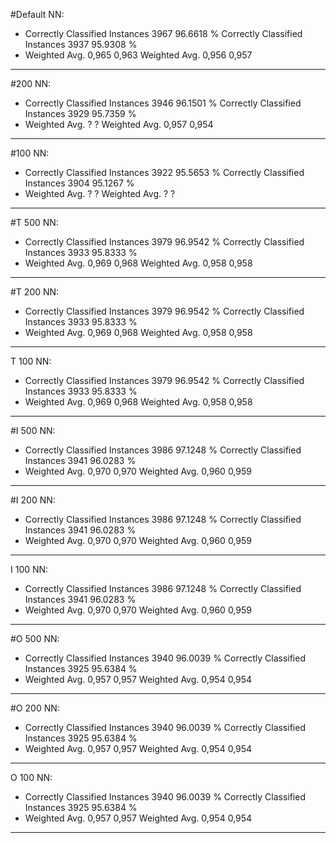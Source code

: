 #Default NN:
* Correctly Classified Instances        3967               96.6618 %
Correctly Classified Instances        3937               95.9308 %
* Weighted Avg. 0,965 0,963
Weighted Avg. 0,956 0,957
---- 

#200 NN:
* Correctly Classified Instances        3946               96.1501 %
Correctly Classified Instances        3929               95.7359 %
* Weighted Avg. ? ?
Weighted Avg. 0,957 0,954
---- 

#100 NN:
* Correctly Classified Instances        3922               95.5653 %
Correctly Classified Instances        3904               95.1267 %
* Weighted Avg. ? ?
Weighted Avg. ? ?
---- 

#T 500 NN:
* Correctly Classified Instances        3979               96.9542 %
Correctly Classified Instances        3933               95.8333 %
* Weighted Avg. 0,969 0,968
Weighted Avg. 0,958 0,958
---- 

#T 200 NN:
* Correctly Classified Instances        3979               96.9542 %
Correctly Classified Instances        3933               95.8333 %
* Weighted Avg. 0,969 0,968
Weighted Avg. 0,958 0,958
---- 

T 100 NN:
* Correctly Classified Instances        3979               96.9542 %
Correctly Classified Instances        3933               95.8333 %
* Weighted Avg. 0,969 0,968
Weighted Avg. 0,958 0,958
---- 

#I 500 NN:
* Correctly Classified Instances        3986               97.1248 %
Correctly Classified Instances        3941               96.0283 %
* Weighted Avg. 0,970 0,970
Weighted Avg. 0,960 0,959
---- 

#I 200 NN:
* Correctly Classified Instances        3986               97.1248 %
Correctly Classified Instances        3941               96.0283 %
* Weighted Avg. 0,970 0,970
Weighted Avg. 0,960 0,959
---- 

I 100 NN:
* Correctly Classified Instances        3986               97.1248 %
Correctly Classified Instances        3941               96.0283 %
* Weighted Avg. 0,970 0,970
Weighted Avg. 0,960 0,959
---- 

#O 500 NN:
* Correctly Classified Instances        3940               96.0039 %
Correctly Classified Instances        3925               95.6384 %
* Weighted Avg. 0,957 0,957
Weighted Avg. 0,954 0,954
---- 

#O 200 NN:
* Correctly Classified Instances        3940               96.0039 %
Correctly Classified Instances        3925               95.6384 %
* Weighted Avg. 0,957 0,957
Weighted Avg. 0,954 0,954
---- 

O 100 NN:
* Correctly Classified Instances        3940               96.0039 %
Correctly Classified Instances        3925               95.6384 %
* Weighted Avg. 0,957 0,957
Weighted Avg. 0,954 0,954
---- 

